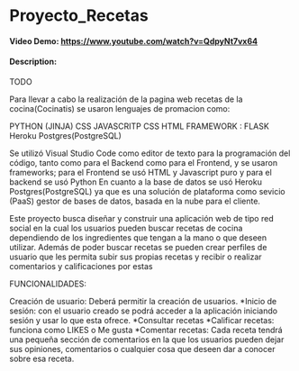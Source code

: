 # Proyecto_Recetas
#### Video Demo: https://www.youtube.com/watch?v=QdpyNt7vx64
#### Description:
TODO

Para llevar a cabo la realización de la pagina web recetas de la cocina(Cocinatis) se usaron lenguajes de promacion como:


PYTHON (JINJA)
CSS
JAVASCRITP
CSS
HTML
FRAMEWORK : FLASK
Heroku Postgres(PostgreSQL)


Se utilizó Visual Studio Code como editor de texto para la programación del código, tanto como para el Backend como para el Frontend, y se usaron frameworks; para el Frontend se usó HTML y Javascript puro y para el backend se usó Python 
En cuanto a la base de datos se usó Heroku Postgres(PostgreSQL) ya que es una solución de plataforma como sevicio (PaaS) gestor de bases de datos, basada en la nube para el cliente.

Este proyecto busca diseñar y construir una aplicación web de tipo red social en la cual los usuarios pueden buscar recetas de cocina dependiendo de los ingredientes que tengan a la mano o que deseen utilizar. Además de poder buscar recetas se pueden crear perfiles de usuario que les permita subir sus propias recetas y recibir o realizar comentarios y calificaciones por estas


FUNCIONALIDADES:

Creación de usuario: Deberá permitir la creación de usuarios.
*Inicio de sesión: con el usuario creado se podrá acceder a la aplicación iniciando sesión y usar lo que esta ofrece.
*Consultar recetas
*Calificar recetas: funciona como LIKES o Me gusta 
*Comentar recetas: Cada receta tendrá una pequeña sección de comentarios en la que los usuarios pueden dejar sus opiniones, comentarios o cualquier cosa que deseen dar a conocer sobre esa receta.
